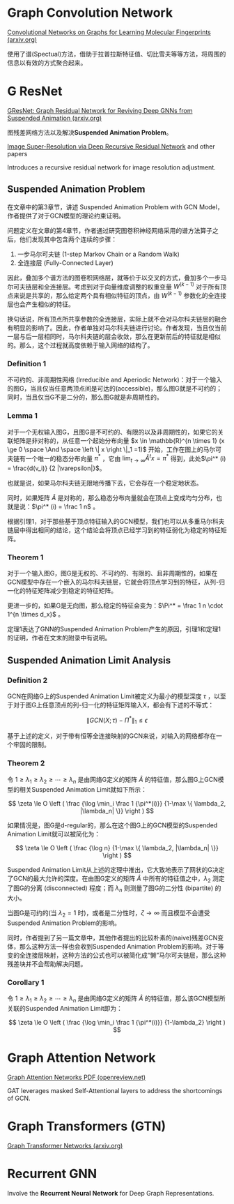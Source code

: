 # Graph Convolution Network

[Convolutional Networks on Graphs for Learning Molecular Fingerprints (arxiv.org)](https://arxiv.org/abs/1509.09292)

使用了谱(Spectual)方法，借助于拉普拉斯特征值、切比雪夫等等方法，将周围的信息以有效的方式聚合起来。

# G ResNet

[GResNet: Graph Residual Network for Reviving Deep GNNs from Suspended Animation (arxiv.org)](https://arxiv.org/abs/1909.05729)

图残差网络方法以及解决**Suspended Animation Problem**。

[Image Super-Resolution via Deep Recursive Residual Network](https://ieeexplore.ieee.org/stamp/stamp.jsp?tp=&arnumber=8099781) and other papers

Introduces a recursive residual network for image resolution adjustment.

## Suspended Animation Problem

在文章中的第3章节，讲述 Suspended Animation Problem with GCN Model，作者提供了对于GCN模型的理论约束证明。

问题定义在文章的第4章节，作者通过研究图卷积神经网络采用的谱方法算子之后，他们发现其中包含两个连续的步骤：

1. 一步马尔可夫链 (1-step Markov Chain or a Random Walk)
2. 全连接层 (Fully-Connected Layer)

因此，叠加多个谱方法的图卷积网络层，就等价于以交叉的方式，叠加多个一步马尔可夫链层和全连接层。考虑到对于向量维度调整的权重变量 $W^{(k-1)}$ 对于所有顶点来说是共享的，那么给定两个具有相似特征的顶点，由 $W^{(k-1)}$ 参数化的全连接层也会产生相似的特征。

换句话说，所有顶点所共享参数的全连接层，实际上就不会对马尔科夫链层的融合有明显的影响了。因此，作者单独对马尔科夫链进行讨论。作者发现，当且仅当前一层与后一层相同时，马尔科夫链的层会收敛，那么在更新前后的特征就是相似的。那么，这个过程就高度依赖于输入网络的结构了。

### Definition 1

不可约的、非周期性网络 (Irreducible and Aperiodic Network)：对于一个输入的图G，当且仅当任意两顶点间是可达的(accessible)，那么图G就是不可约的；同时，当且仅当G不是二分的，那么图G就是非周期性的。

### Lemma 1

对于一个无权输入图G，且图G是不可约的、有限的以及非周期性的，如果它的关联矩阵是非对称的，从任意一个起始分布向量 $x \in \mathbb{R}^{n \times 1} (x \ge 0 \space \And \space \left \| x \right \|_1 =1)$ 开始，工作在图上的马尔可夫链有一个唯一的稳态分布向量 $\pi^*$ ，它由 $\lim_{t \to \infty} \hat A^t x = \pi^*$ 得到，此处$\pi^* (i) = \frac{d(v_i)} {2 |\varepsilon|}$。

也就是说，如果马尔科夫链无限地传播下去，它会存在一个稳定地状态。

同时，如果矩阵 $\hat A$ 是对称的，那么稳态分布向量就会在顶点上变成均匀分布，也就是说：$\pi^* (i) = \frac 1 n$ 。

根据引理1，对于那些基于顶点特征输入的GCN模型，我们也可以从多重马尔科夫链层中得出相同的结论，这个结论会将顶点已经学习到的特征弱化为稳定的特征矩阵。

### Theorem 1

对于一个输入图G，图G是无权的、不可约的、有限的、且非周期性的，如果在GCN模型中存在一个嵌入的马尔科夫链层，它就会将顶点学习到的特征，从列-归一化的特征矩阵减少到稳定的特征矩阵。

更进一步的，如果G是无向图，那么稳定的特征会变为：$\Pi^* = \frac 1 n \cdot  1^{n \times d_x}$ 。

定理1表达了GNN的Suspended Animation Problem产生的原因，引理1和定理1的证明，作者在文末的附录中有说明。

## Suspended Animation Limit Analysis

### Definition 2

GCN在网络G上的Suspended Animation Limit被定义为最小的模型深度 $\tau$ ，以至于对于图G上任意顶点的列-归一化的特征矩阵输入X，都会有下述的不等式：

$$
\left \| GCN (X; \tau) - \Pi^* \right \|_1 \le \epsilon
$$

基于上述的定义，对于带有恒等全连接映射的GCN来说，对输入的网络都存在一个牢固的限制。

### Theorem 2

令 $1 \ge \lambda_1 \ge \lambda_2 \ge \cdots \ge \lambda_n$ 是由网络G定义的矩阵 $\hat A$ 的特征值，那么图G上GCN模型的相关Suspended Animation Limit就如下所示：

$$
\zeta \le O \left ( \frac {\log \min_i \frac 1 {\pi^*(i)}} {1-\max \{ \lambda_2, |\lambda_n| \}} \right )
$$

如果情况是，图G是d-regular的，那么在这个图G上的GCN模型的Suspended Animation Limit就可以被简化为：

$$
\zeta \le O \left ( \frac {\log n} {1-\max \{ \lambda_2, |\lambda_n| \}} \right )
$$

Suspended Animation Limit从上述的定理中推出，它大致地表示了网状的G决定了GCN的最大允许的深度。在由图G定义的矩阵 $\hat A$ 中所有的特征值之中，$\lambda_2$ 测定了图G的分离 (disconnected) 程度；而 $\lambda_n$ 则测量了图G的二分性 (bipartite) 的大小。

当图G是可约的(当 $\lambda_2 =1$ 时)，或者是二分性时，$\zeta \to \infty$ 而且模型不会遭受Suspended Animation Problem的影响。

同时，作者提到了另一篇文章中，其他作者提出的比较朴素的(naive)残差GCN变体，那么这种方法一样也会收到Suspended Animation Problem的影响。对于等变的全连接层映射，这种方法的公式也可以被简化成“懒”马尔可夫链层，那么这种残差块并不会帮助解决问题。

### Corollary 1

令 $1 \ge \lambda_1 \ge \lambda_2 \ge \cdots \ge \lambda_n$ 是由网络G定义的矩阵 $\hat A$ 的特征值，那么该GCN模型所关联的Suspended Animation Limit即为：

$$
\zeta \le O \left ( \frac {\log \min_i \frac 1 {\pi^*(i)}} {1-\lambda_2} \right )
$$

# Graph Attention Network

[Graph Attention Networks PDF (openreview.net)](https://openreview.net/pdf?id=rJXMpikCZ)

GAT leverages masked Self-Attentional layers to address the shortcomings of GCN.

# Graph Transformers (GTN)

[Graph Transformer Networks (arxiv.org)](https://arxiv.org/abs/1911.06455)

# Recurrent GNN

Involve the **Recurrent Neural Network** for Deep Graph Representations.

